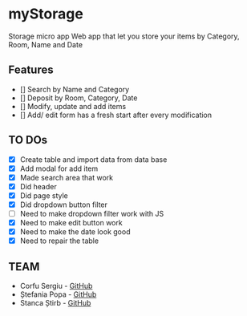 # myStorage
Storage micro app
Web app that let you store your items by Category, Room, Name and Date

## Features
- [] Search by Name and Category
- [] Deposit by Room, Category, Date
- [] Modify, update and add items
- [] Add/ edit form has a fresh start after every modification
## TO DOs
- [x] Create table and import data from data base
- [x] Add modal for add item
- [x] Made search area that work
- [x] Did header
- [x] Did page style
- [x] Did dropdown button filter
- [ ] Need to make dropdown filter work with JS
- [x] Need to make edit button work
- [x] Need to make the date look good
- [x] Need to repair the table

## TEAM

- Corfu Sergiu - [GitHub](https://github.com/scorfu)
- Ștefania Popa - [GitHub](https://github.com/stefaniapopa)
- Stanca Știrb - [GitHub](https://github.com/StancaMaria)
